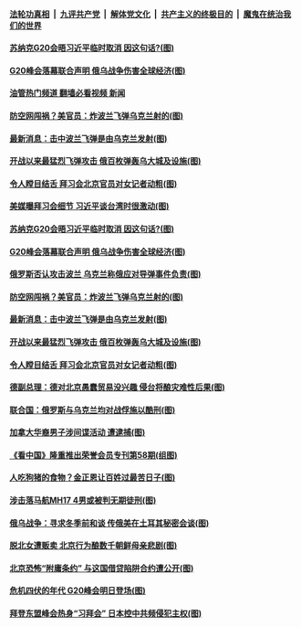 ####  [法轮功真相](../../../../basic/blob/master/README.md?t=11170102) &nbsp;|&nbsp; [九评共产党](../../../../9ping.md/blob/master/README.md?t=11170102) &nbsp;|&nbsp; [解体党文化](../../../../jtdwh.md/blob/master/README.md?t=11170102)  &nbsp;|&nbsp; [共产主义的终极目的](../../../../gczydzjmd.md/blob/master/README.md?t=11170102) &nbsp;|&nbsp; [魔鬼在统治我们的世界](../../../../mgztzwmdsj.md/blob/master/README.md?t=11170102) 

#### [苏纳克G20会晤习近平临时取消 因这句话?(图)](../pages/p9/1021832.md?t=11170102) 

#### [G20峰会落幕联合声明 俄乌战争伤害全球经济(图)](../pages/p9/1021831.md?t=11170102) 

#### [油管热门频道 翻墙必看视频 新闻](http://129.146.143.75:81/youtube.html?11170102)

#### [防空网闯祸？美官员：炸波兰飞弹乌克兰射的(图)](../pages/p9/1021822.md?t=11170102) 

#### [最新消息：击中波兰飞弹是由乌克兰发射(图)](../pages/p9/1021821.md?t=11170102) 

#### [开战以来最猛烈飞弹攻击 俄百枚弹轰乌大城及设施(图)](../pages/p9/1021809.md?t=11170102) 

#### [令人瞠目结舌 拜习会北京官员对女记者动粗(图)](../pages/p9/1021759.md?t=11170102) 

#### [美媒曝拜习会细节 习近平谈台湾时很激动(图)](../pages/p9/1021864.md?t=11170102) 

#### [苏纳克G20会晤习近平临时取消 因这句话?(图)](../pages/p9/1021832.md?t=11170102) 

#### [G20峰会落幕联合声明 俄乌战争伤害全球经济(图)](../pages/p9/1021831.md?t=11170102) 

#### [俄罗斯否认攻击波兰 乌克兰称俄应对导弹事件负责(图)](../pages/p9/1021826.md?t=11170102) 

#### [防空网闯祸？美官员：炸波兰飞弹乌克兰射的(图)](../pages/p9/1021822.md?t=11170102) 

#### [最新消息：击中波兰飞弹是由乌克兰发射(图)](../pages/p9/1021821.md?t=11170102) 

#### [开战以来最猛烈飞弹攻击 俄百枚弹轰乌大城及设施(图)](../pages/p9/1021809.md?t=11170102) 

#### [令人瞠目结舌 拜习会北京官员对女记者动粗(图)](../pages/p9/1021759.md?t=11170102) 

#### [德副总理：德对北京愚蠢贸易没兴趣 侵台将酿灾难性后果(图)](../pages/p9/1021736.md?t=11170102) 

#### [联合国：俄罗斯与乌克兰均对战俘施以酷刑(图)](../pages/p9/1021753.md?t=11170102) 

#### [加拿大华裔男子涉间谍活动 遭逮捕(图)](../pages/p9/1021755.md?t=11170102) 

#### [《看中国》隆重推出荣誉会员专刊第58期(组图)](../pages/p9/1021723.md?t=11170102) 

#### [人吃狗猪的食物？金正恩让百姓过最苦日子(图)](../pages/p9/1021667.md?t=11170102) 

#### [涉击落马航MH17 4男或被判无期徒刑(图)](../pages/p9/1021645.md?t=11170102) 

#### [俄乌战争：寻求冬季前和谈 传俄美在土耳其秘密会谈(图)](../pages/p9/1021669.md?t=11170102) 


#### [脱北女遭贩卖 北京行为酿数千朝鲜母亲悲剧(图)](../pages/p9/1021595.md?t=11170102) 

#### [北京恐怖“附庸条约” 与这国借贷陷阱合约遭公开(图)](../pages/p9/1021585.md?t=11170102) 

#### [危机四伏的年代&nbsp;G20峰会明日登场(图)](../pages/p9/1021597.md?t=11170102) 

#### [拜登东盟峰会热身“习拜会” 日本控中共频侵犯主权(图)](../pages/p9/1021593.md?t=11170102) 

<img src='http://gfw-breaker.win/goodnews/indexes/p9.md' width='0px' height='0px'/>
